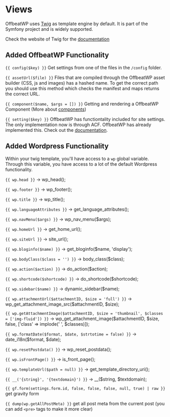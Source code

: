# Views

OffbeatWP uses [Twig](https://twig.symfony.com/) as template engine by default. It is part of the Symfony project and is widely supported.

Check the website of Twig for the [documentation](https://twig.symfony.com/doc/2.x/)

## Added OffbeatWP Functionality

`{{ config($key) }}`
Get settings from one of the files in the `/config` folder.

`{{ assetUrl($file) }}`
Files that are compiled through the OffbeatWP asset builder (CSS, js and images) has a hashed name. To get the correct path you should use this method which checks the manifest and maps returns the correct URL.

`{{ component($name, $args = []) }}`
Getting and rendering a OffbeatWP Component (More about [components](basics__components.md))

`{{ setting($key) }}`
OffbeatWP has functiontality included for site settings. The only implementation now is through ACF. OffbeatWP has already implemented this. Check out the [documentation](https://github.com/offbeatwp/acf-sitesettings).

## Added Wordpress Functionality

Within your twig template, you'll have access to a `wp` global variable. Through this variable, you have access to a lot of the default Wordpress functionality. 

`{{ wp.head }}` -> wp_head();

`{{ wp.footer }}` -> wp_footer();

`{{ wp.title }}` -> wp_title();

`{{ wp.languageAttributes }}` -> get_language_attributes();

`{{ wp.navMenu($args) }}` -> wp_nav_menu($args);

`{{ wp.homeUrl }}` -> get_home_url();

`{{ wp.siteUrl }}` -> site_url();

`{{ wp.bloginfo($name) }}` -> get_bloginfo($name, 'display');

`{{ wp.bodyClass($class = '') }}` -> body_class($class);

`{{ wp.action($action) }}` -> do_action($action);

`{{ wp.shortcode($shortcode) }}` -> do_shortcode($shortcode);

`{{ wp.sidebar($name) }}` -> dynamic_sidebar($name);

`{{ wp.attachmentUrl($attachmentID, $size = 'full') }}` -> wp_get_attachment_image_src($attachmentID, $size);

`{{ wp.getAttachmentImage($attachmentID, $size = 'thumbnail', $classes = ['img-fluid']) }}` -> wp_get_attachment_image($attachmentID, $size, false, ['class' => implode(' ', $classes)]);

`{{ wp.formatDate($format, $date, $strtotime = false) }}` -> date_i18n($format, $date);

`{{ wp.resetPostdata() }}` -> wp_reset_postdata();

`{{ wp.isFrontPage() }}` -> is_front_page();

`{{ wp.templateUrl($path = null) }}` -> get_template_directory_uri();

`{{ __('{string}', '{textdomain}') }}` -> \__($string, $textdomain);

`{{ gf.form(settings.form.id, false, false, false, null, true) | raw }}` get gravity form

`{{ dump(wp.getAllPostMeta) }}` get all post meta from the current post (you can add `<pre>` tags to make it more clear)

